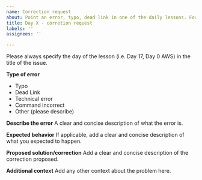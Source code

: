 ```yaml
---
name: Correction request
about: Point an error, typo, dead link in one of the daily lessons. For new features and suggestions, submit a distinct issue using the template Feature request. Submit a pull request if you can.
title: Day X - corretion request
labels: ''
assignees: ''

---
```


Please always specify the day of the lesson (i.e. Day 17, Day 0 AWS) in the title of the issue.

**Type of error**
 - Typo
 - Dead Link
 - Technical error
 - Command incorrect
 - Other (please describe)

**Describe the error**
A clear and concise description of what the error is.

**Expected behavior**
If applicable, add a clear and concise description of what you expected to happen.

**Proposed solution/correction**
Add a clear and concise description of the correction proposed.

**Additional context**
Add any other context about the problem here.
